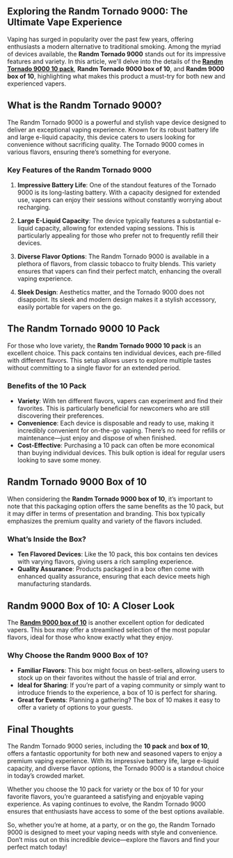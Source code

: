 <article class="w-full text-token-text-primary focus-visible:outline-2 focus-visible:outline-offset-[-4px]" dir="auto" data-testid="conversation-turn-3" data-scroll-anchor="false">
<div class="text-base py-[18px] px-3 md:px-4 m-auto w-full md:px-5 lg:px-4 xl:px-5">
<div class="mx-auto flex flex-1 gap-4 text-base md:gap-5 lg:gap-6 md:max-w-3xl">
<div class="group/conversation-turn relative flex w-full min-w-0 flex-col agent-turn">
<div class="flex-col gap-1 md:gap-3">
<div class="flex max-w-full flex-col flex-grow">
<div class="min-h-8 text-message flex w-full flex-col items-end gap-2 whitespace-normal break-words [.text-message+&amp;]:mt-5" dir="auto" data-message-author-role="assistant" data-message-id="0d0a3c39-1b9c-4843-b8cf-087fcf604ff6">
<div class="flex w-full flex-col gap-1 empty:hidden first:pt-[3px]">
<div class="markdown prose w-full break-words dark:prose-invert light">
<h1>Exploring the Randm Tornado 9000: The Ultimate Vape Experience</h1>
<p>Vaping has surged in popularity over the past few years, offering enthusiasts a modern alternative to traditional smoking. Among the myriad of devices available, the <strong>Randm</strong><strong> Tornado 9000</strong> stands out for its impressive features and variety. In this article, we'll delve into the details of the<strong> </strong><a href="https://vapesmarketwholesale.co.uk/products/randm-tornado-9000-puffs-pack-of-10"><strong>Randm Tornado 9000 10 pack</strong></a>, <strong>Randm Tornado 9000 box of 10</strong>, and <strong>Randm</strong><strong> 9000 box of 10</strong>, highlighting what makes this product a must-try for both new and experienced vapers.</p>
<h2>What is the <strong>Randm</strong> Tornado 9000?</h2>
<p>The Randm Tornado 9000 is a powerful and stylish vape device designed to deliver an exceptional vaping experience. Known for its robust battery life and large e-liquid capacity, this device caters to users looking for convenience without sacrificing quality. The Tornado 9000 comes in various flavors, ensuring there’s something for everyone.</p>
<h3>Key Features of the <strong>Randm</strong> Tornado 9000</h3>
<ol>
<li>
<p><strong>Impressive Battery Life</strong>: One of the standout features of the Tornado 9000 is its long-lasting battery. With a capacity designed for extended use, vapers can enjoy their sessions without constantly worrying about recharging.</p>
</li>
<li>
<p><strong>Large E-Liquid Capacity</strong>: The device typically features a substantial e-liquid capacity, allowing for extended vaping sessions. This is particularly appealing for those who prefer not to frequently refill their devices.</p>
</li>
<li>
<p><strong>Diverse Flavor Options</strong>: The Randm Tornado 9000 is available in a plethora of flavors, from classic tobacco to fruity blends. This variety ensures that vapers can find their perfect match, enhancing the overall vaping experience.</p>
</li>
<li>
<p><strong>Sleek Design</strong>: Aesthetics matter, and the Tornado 9000 does not disappoint. Its sleek and modern design makes it a stylish accessory, easily portable for vapers on the go.</p>
</li>
</ol>
<h2>The Randm Tornado 9000 10 Pack</h2>
<p>For those who love variety, the <strong>Randm Tornado 9000 10 pack</strong> is an excellent choice. This pack contains ten individual devices, each pre-filled with different flavors. This setup allows users to explore multiple tastes without committing to a single flavor for an extended period.</p>
<h3>Benefits of the 10 Pack</h3>
<ul>
<li><strong>Variety</strong>: With ten different flavors, vapers can experiment and find their favorites. This is particularly beneficial for newcomers who are still discovering their preferences.</li>
<li><strong>Convenience</strong>: Each device is disposable and ready to use, making it incredibly convenient for on-the-go vaping. There’s no need for refills or maintenance—just enjoy and dispose of when finished.</li>
<li><strong>Cost-Effective</strong>: Purchasing a 10 pack can often be more economical than buying individual devices. This bulk option is ideal for regular users looking to save some money.</li>
</ul>
<h2>Randm Tornado 9000 Box of 10</h2>
<p>When considering the <strong>Randm Tornado 9000 box of 10</strong>, it’s important to note that this packaging option offers the same benefits as the 10 pack, but it may differ in terms of presentation and branding. This box typically emphasizes the premium quality and variety of the flavors included.</p>
<h3>What’s Inside the Box?</h3>
<ul>
<li><strong>Ten Flavored Devices</strong>: Like the 10 pack, this box contains ten devices with varying flavors, giving users a rich sampling experience.</li>
<li><strong>Quality Assurance</strong>: Products packaged in a box often come with enhanced quality assurance, ensuring that each device meets high manufacturing standards.</li>
</ul>
<h2>Randm 9000 Box of 10: A Closer Look</h2>
<p>The <strong><a href="https://vapesmarketwholesale.co.uk/products/randm-tornado-9000-puffs-pack-of-10">Randm 9000 box of 10</a></strong> is another excellent option for dedicated vapers. This box may offer a streamlined selection of the most popular flavors, ideal for those who know exactly what they enjoy.</p>
<h3>Why Choose the Randm 9000 Box of 10?</h3>
<ul>
<li><strong>Familiar Flavors</strong>: This box might focus on best-sellers, allowing users to stock up on their favorites without the hassle of trial and error.</li>
<li><strong>Ideal for Sharing</strong>: If you’re part of a vaping community or simply want to introduce friends to the experience, a box of 10 is perfect for sharing.</li>
<li><strong>Great for Events</strong>: Planning a gathering? The box of 10 makes it easy to offer a variety of options to your guests.</li>
</ul>
<h2>Final Thoughts</h2>
<p>The Randm Tornado 9000 series, including the <strong>10 pack</strong> and <strong>box of 10</strong>, offers a fantastic opportunity for both new and seasoned vapers to enjoy a premium vaping experience. With its impressive battery life, large e-liquid capacity, and diverse flavor options, the Tornado 9000 is a standout choice in today’s crowded market.</p>
<p>Whether you choose the 10 pack for variety or the box of 10 for your favorite flavors, you’re guaranteed a satisfying and enjoyable vaping experience. As vaping continues to evolve, the Randm Tornado 9000 ensures that enthusiasts have access to some of the best options available.</p>
<p>So, whether you’re at home, at a party, or on the go, the Randm Tornado 9000 is designed to meet your vaping needs with style and convenience. Don’t miss out on this incredible device—explore the flavors and find your perfect match today!</p>
</div>
</div>
</div>
</div>
</div>
</div>
</div>
</div>
</article>
